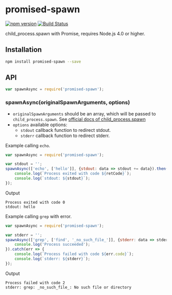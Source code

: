 # promised-spawn

[![npm version](https://badge.fury.io/js/promised-spawn.svg)](https://badge.fury.io/js/promised-spawn)
[![Build Status](https://travis-ci.org/mgenware/promised-spawn.svg?branch=master)](http://travis-ci.org/mgenware/promised-spawn)

child_process.spawn with Promise, requires Node.js 4.0 or higher.

## Installation
```sh
npm install promised-spawn --save
```

## API
```js
var spawnAsync = require('promised-spawn');
```

### spawnAsync(originalSpawnArguments, options)
* `originalSpawnArguments` should be an array, which will be passed to `child_process.spawn`. See [official docs of child_process.spawn](https://nodejs.org/api/child_process.html#child_process_child_process_spawn_command_args_options)
* `options` available options:
  * `stdout` callback function to redirect stdout.
  * `stderr` callback function to redirect stderr.
  
Example calling `echo`.
```js
var spawnAsync = require('promised-spawn');

var stdout = '';
spawnAsync(['echo', ['hello']], {stdout: data => stdout += data}).then(retCode => {
    console.log(`Process exited with code ${retCode}`);
    console.log(`stdout: ${stdout}`);
});
```

Output
```
Process exited with code 0
stdout: hello
```

Example calling `grep` with error.
```js
var spawnAsync = require('promised-spawn');

var stderr = '';
spawnAsync(['grep', ['find', '_no_such_file_']], {stderr: data => stderr += data}).then(() => {
    console.log('Process succeeded');
}).catch(err => {
    console.log(`Process failed with code ${err.code}`);
    console.log(`stderr: ${stderr}`);
});
```

Output
```
Process failed with code 2
stderr: grep: _no_such_file_: No such file or directory
```
